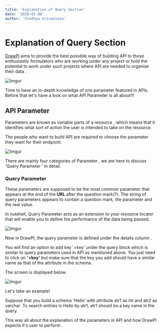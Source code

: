 ```yaml
---
title: 'Explanation of Query Section'
date: '2020-01-08'
author: 'Vindhya Srivastava'
---
```


# Explanation of Query Section

[DrawPI](https://drawpi.com/) aims to provide the best possible way of building API to those enthusiastic formulators who are working under any project or hold the potential to work under such projects where API are needed to organise their data .

![Imgur](https://i.imgur.com/QgYKA5q.png)

Time to have an in-depth knowledge of one parameter featured in APIs. Before that let&#39;s have a look on what API Parameter is all about!!!

## API Parameter

Parameters are known as variable parts of a resource , which means that it identifies what sort of action the user is intended to take on the resource.

The people who want to build API are required to choose the parameter they want for their endpoint.

![Imgur](https://i.imgur.com/QFV0qSj.png)

There are mainly four categories of Parameter , we are here to discuss &#39;Query Parameter &#39; in detail.

### Query Parameter

These parameters are supposed to be the most common parameter that appears at the end of the **URL** after the question mark(?). The string of query parameters appears to contain a question mark, the parameter and the real value.

In nutshell, Query Parameter acts as an extension to your resource locator that will enable you to define the performance of the data being passed.

![Imgur](https://i.imgur.com/u1XG3iJ.png)

Now in DrawPI, the query parameter is defined under the details column .

You will find an option to add key &#39;+key&#39; under the query block which is similar to query parameters used in API as mentioned above. You just need to click on **&#39;+key&#39;** but make sure that the key you add should have a similar name as that of the attribute in the schema .

The screen is displayed below.

![Imgur](https://i.imgur.com/meciPZA.png)

Let&#39;s take an example!

Suppose that you build a schema &#39;Hello&#39; with attribute atr1 as int and atr2 as varchar .To search entries in Hello by atr1, atr1 should be a key name in the query.

This was all about the explanation of the parameters in API and how DrawPI expects it&#39;s user to perform .

